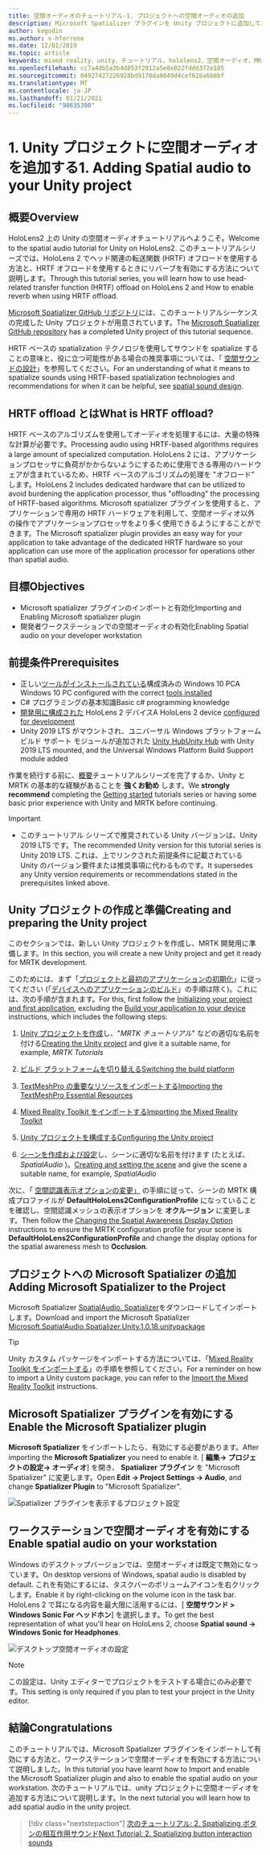 ```yaml
---
title: 空間オーディオのチュートリアル-1. プロジェクトへの空間オーディオの追加
description: Microsoft Spatializer プラグインを Unity プロジェクトに追加して、HoloLens 2 HRTF ハードウェアオフロードにアクセスします。
author: kegodin
ms.author: v-hferrone
ms.date: 12/01/2019
ms.topic: article
keywords: mixed reality、unity、チュートリアル、hololens2、空間オーディオ、MRTK、mixed reality toolkit、UWP、Windows 10、HRTF、head 関連の転送機能、リバーブ、Microsoft Spatializer
ms.openlocfilehash: cc7a4db5a3b4d853f2912a5e8e022fddd372e105
ms.sourcegitcommit: 04927427226928bd9178da0049d4cef626a6b0bf
ms.translationtype: MT
ms.contentlocale: ja-JP
ms.lasthandoff: 01/21/2021
ms.locfileid: "98635390"
---
```

# <a name="1-adding-spatial-audio-to-your-unity-project"></a><span data-ttu-id="ea4b7-105">1. Unity プロジェクトに空間オーディオを追加する</span><span class="sxs-lookup"><span data-stu-id="ea4b7-105">1. Adding Spatial audio to your Unity project</span></span>

## <a name="overview"></a><span data-ttu-id="ea4b7-106">概要</span><span class="sxs-lookup"><span data-stu-id="ea4b7-106">Overview</span></span>

<span data-ttu-id="ea4b7-107">HoloLens2 上の Unity の空間オーディオチュートリアルへようこそ。</span><span class="sxs-lookup"><span data-stu-id="ea4b7-107">Welcome to the spatial audio tutorial for Unity on HoloLens2.</span></span> <span data-ttu-id="ea4b7-108">このチュートリアルシリーズでは、HoloLens 2 でヘッド関連の転送関数 (HRTF) オフロードを使用する方法と、HRTF オフロードを使用するときにリバーブを有効にする方法について説明します。</span><span class="sxs-lookup"><span data-stu-id="ea4b7-108">Through this tutorial series, you will learn how to use head-related transfer function (HRTF) offload on HoloLens 2 and How to enable reverb when using HRTF offload.</span></span>

<span data-ttu-id="ea4b7-109">[Microsoft Spatializer GitHub リポジトリ](https://github.com/microsoft/spatialaudio-unity)には、このチュートリアルシーケンスの完成した Unity プロジェクトが用意されています。</span><span class="sxs-lookup"><span data-stu-id="ea4b7-109">The [Microsoft Spatializer GitHub repository](https://github.com/microsoft/spatialaudio-unity) has a completed Unity project of this tutorial sequence.</span></span>

<span data-ttu-id="ea4b7-110">HRTF ベースの spatialization テクノロジを使用してサウンドを spatialize することの意味と、役に立つ可能性がある場合の推奨事項については、「 [空間サウンドの設計](/windows/mixed-reality/spatial-sound-design)」を参照してください。</span><span class="sxs-lookup"><span data-stu-id="ea4b7-110">For an understanding of what it means to spatialize sounds using HRTF-based spatialization technologies and recommendations for when it can be helpful, see [spatial sound design](/windows/mixed-reality/spatial-sound-design).</span></span>

## <a name="what-is-hrtf-offload"></a><span data-ttu-id="ea4b7-111">HRTF offload とは</span><span class="sxs-lookup"><span data-stu-id="ea4b7-111">What is HRTF offload?</span></span>

<span data-ttu-id="ea4b7-112">HRTF ベースのアルゴリズムを使用してオーディオを処理するには、大量の特殊な計算が必要です。</span><span class="sxs-lookup"><span data-stu-id="ea4b7-112">Processing audio using HRTF-based algorithms requires a large amount of specialized computation.</span></span> <span data-ttu-id="ea4b7-113">HoloLens 2 には、アプリケーションプロセッサに負荷がかからないようにするために使用できる専用のハードウェアが含まれているため、HRTF ベースのアルゴリズムの処理を "オフロード" します。</span><span class="sxs-lookup"><span data-stu-id="ea4b7-113">HoloLens 2 includes dedicated hardware that can be utilized to avoid burdening the application processor, thus "offloading" the processing of HRTF-based algorithms.</span></span>  <span data-ttu-id="ea4b7-114">Microsoft spatializer プラグインを使用すると、アプリケーションで専用の HRTF ハードウェアを利用して、空間オーディオ以外の操作でアプリケーションプロセッサをより多く使用できるようにすることができます。</span><span class="sxs-lookup"><span data-stu-id="ea4b7-114">The Microsoft spatializer plugin provides an easy way for your application to take advantage of the dedicated HRTF hardware so your application can use more of the application processor for operations other than spatial audio.</span></span>

## <a name="objectives"></a><span data-ttu-id="ea4b7-115">目標</span><span class="sxs-lookup"><span data-stu-id="ea4b7-115">Objectives</span></span>

* <span data-ttu-id="ea4b7-116">Microsoft spatializer プラグインのインポートと有効化</span><span class="sxs-lookup"><span data-stu-id="ea4b7-116">Importing and Enabling Microsoft spatializer plugin</span></span>
* <span data-ttu-id="ea4b7-117">開発者ワークステーションでの空間オーディオの有効化</span><span class="sxs-lookup"><span data-stu-id="ea4b7-117">Enabling Spatial audio on your developer workstation</span></span>

## <a name="prerequisites"></a><span data-ttu-id="ea4b7-118">前提条件</span><span class="sxs-lookup"><span data-stu-id="ea4b7-118">Prerequisites</span></span>

* <span data-ttu-id="ea4b7-119">正しい[ツールがインストールされている](../../install-the-tools.md)構成済みの Windows 10 PC</span><span class="sxs-lookup"><span data-stu-id="ea4b7-119">A Windows 10 PC configured with the correct [tools installed](../../install-the-tools.md)</span></span>
* <span data-ttu-id="ea4b7-120">C# プログラミングの基本知識</span><span class="sxs-lookup"><span data-stu-id="ea4b7-120">Basic c# programming knowledge</span></span>
* <span data-ttu-id="ea4b7-121">[開発用に構成された](../../platform-capabilities-and-apis/using-visual-studio.md#enabling-developer-mode) HoloLens 2 デバイス</span><span class="sxs-lookup"><span data-stu-id="ea4b7-121">A HoloLens 2 device [configured for development](../../platform-capabilities-and-apis/using-visual-studio.md#enabling-developer-mode)</span></span>
* <span data-ttu-id="ea4b7-122">Unity 2019 LTS がマウントされ、ユニバーサル Windows プラットフォーム ビルド サポート モジュールが追加された <a href="https://docs.unity3d.com/Manual/GettingStartedInstallingHub.html" target="_blank">Unity Hub</a></span><span class="sxs-lookup"><span data-stu-id="ea4b7-122"><a href="https://docs.unity3d.com/Manual/GettingStartedInstallingHub.html" target="_blank">Unity Hub</a> with Unity 2019 LTS mounted, and the Universal Windows Platform Build Support module added</span></span>

<span data-ttu-id="ea4b7-123">作業を続行する前に、[概要](mr-learning-base-01.md)チュートリアルシリーズを完了するか、Unity と MRTK の基本的な経験があることを **強くお勧め** します。</span><span class="sxs-lookup"><span data-stu-id="ea4b7-123">We **strongly recommend** completing the [Getting started](mr-learning-base-01.md) tutorials series or having some basic prior experience with Unity and MRTK before continuing.</span></span>

> [!IMPORTANT]
>
> * <span data-ttu-id="ea4b7-124">このチュートリアル シリーズで推奨されている Unity バージョンは、Unity 2019 LTS です。</span><span class="sxs-lookup"><span data-stu-id="ea4b7-124">The recommended Unity version for this tutorial series is Unity 2019 LTS.</span></span> <span data-ttu-id="ea4b7-125">これは、上でリンクされた前提条件に記載されている Unity のバージョン要件または推奨事項に代わるものです。</span><span class="sxs-lookup"><span data-stu-id="ea4b7-125">It supersedes any Unity version requirements or recommendations stated in the prerequisites linked above.</span></span>

## <a name="creating-and-preparing-the-unity-project"></a><span data-ttu-id="ea4b7-126">Unity プロジェクトの作成と準備</span><span class="sxs-lookup"><span data-stu-id="ea4b7-126">Creating and preparing the Unity project</span></span>

<span data-ttu-id="ea4b7-127">このセクションでは、新しい Unity プロジェクトを作成し、MRTK 開発用に準備します。</span><span class="sxs-lookup"><span data-stu-id="ea4b7-127">In this section, you will create a new Unity project and get it ready for MRTK development.</span></span>

<span data-ttu-id="ea4b7-128">このためには、まず「[プロジェクトと最初のアプリケーションの初期化](mr-learning-base-02.md)」に従ってください (「[デバイスへのアプリケーションのビルド](mr-learning-base-02.md#building-your-application-to-your-hololens-2)」の手順は除く)。これには、次の手順が含まれます。</span><span class="sxs-lookup"><span data-stu-id="ea4b7-128">For this, first follow the [Initializing your project and first application](mr-learning-base-02.md), excluding the [Build your application to your device](mr-learning-base-02.md#building-your-application-to-your-hololens-2) instructions, which includes the following steps:</span></span>

1. <span data-ttu-id="ea4b7-129">[Unity プロジェクトを作成](mr-learning-base-02.md#creating-the-unity-project)し、"*MRTK チュートリアル*" などの適切な名前を付ける</span><span class="sxs-lookup"><span data-stu-id="ea4b7-129">[Creating the Unity project](mr-learning-base-02.md#creating-the-unity-project) and give it a suitable name, for example, *MRTK Tutorials*</span></span>

1. [<span data-ttu-id="ea4b7-130">ビルド プラットフォームを切り替える</span><span class="sxs-lookup"><span data-stu-id="ea4b7-130">Switching the build platform</span></span>](mr-learning-base-02.md#configuring-the-unity-project)

1. [<span data-ttu-id="ea4b7-131">TextMeshPro の重要なリソースをインポートする</span><span class="sxs-lookup"><span data-stu-id="ea4b7-131">Importing the TextMeshPro Essential Resources</span></span>](mr-learning-base-02.md#importing-the-textmeshpro-essential-resources)

1. [<span data-ttu-id="ea4b7-132">Mixed Reality Toolkit をインポートする</span><span class="sxs-lookup"><span data-stu-id="ea4b7-132">Importing the Mixed Reality Toolkit</span></span>](mr-learning-base-02.md#importing-the-mixed-reality-toolkit)

1. [<span data-ttu-id="ea4b7-133">Unity プロジェクトを構成する</span><span class="sxs-lookup"><span data-stu-id="ea4b7-133">Configuring the Unity project</span></span>](mr-learning-base-02.md#configuring-the-unity-project)

1. <span data-ttu-id="ea4b7-134">[シーンを作成および設定](mr-learning-base-02.md#creating-and-configuring-the-scene)し、シーンに適切な名前を付けます (たとえば、 *SpatialAudio* )。</span><span class="sxs-lookup"><span data-stu-id="ea4b7-134">[Creating and setting the scene](mr-learning-base-02.md#creating-and-configuring-the-scene) and give the scene a suitable name, for example, *SpatialAudio*</span></span>

<span data-ttu-id="ea4b7-135">次に、「 [空間認識表示オプションの変更」](mr-learning-base-03.md#changing-the-spatial-awareness-display-option) の手順に従って、シーンの MRTK 構成プロファイルが **DefaultHoloLens2ConfigurationProfile** になっていることを確認し、空間認識メッシュの表示オプションを **オクルージョン** に変更します。</span><span class="sxs-lookup"><span data-stu-id="ea4b7-135">Then follow the [Changing the Spatial Awareness Display Option](mr-learning-base-03.md#changing-the-spatial-awareness-display-option) instructions to ensure the MRTK configuration profile for your scene is **DefaultHoloLens2ConfigurationProfile** and change the display options for the spatial awareness mesh to **Occlusion**.</span></span>

## <a name="adding-microsoft-spatializer-to-the-project"></a><span data-ttu-id="ea4b7-136">プロジェクトへの Microsoft Spatializer の追加</span><span class="sxs-lookup"><span data-stu-id="ea4b7-136">Adding Microsoft Spatializer to the Project</span></span>

<span data-ttu-id="ea4b7-137">Microsoft Spatializer <a href="https://github.com/microsoft/spatialaudio-unity/releases/download/v1.0.18/Microsoft.SpatialAudio.Spatializer.Unity.1.0.18.unitypackage" target="_blank">SpatialAudio. Spatializer</a>をダウンロードしてインポートします。</span><span class="sxs-lookup"><span data-stu-id="ea4b7-137">Download and import the Microsoft Spatializer  <a href="https://github.com/microsoft/spatialaudio-unity/releases/download/v1.0.18/Microsoft.SpatialAudio.Spatializer.Unity.1.0.18.unitypackage" target="_blank">Microsoft.SpatialAudio.Spatializer.Unity.1.0.18.unitypackage </a></span></span>

>[!TIP]
> <span data-ttu-id="ea4b7-138">Unity カスタム パッケージをインポートする方法については、「[Mixed Reality Toolkit をインポートする](../../../mrlearning-base-ch1.md#import-the-mixed-reality-toolkit)」の手順を参照してください。</span><span class="sxs-lookup"><span data-stu-id="ea4b7-138">For a reminder on how to import a Unity custom package, you can refer to the [Import the Mixed Reality Toolkit](../../../mrlearning-base-ch1.md#import-the-mixed-reality-toolkit) instructions.</span></span>

## <a name="enable-the-microsoft-spatializer-plugin"></a><span data-ttu-id="ea4b7-139">Microsoft Spatializer プラグインを有効にする</span><span class="sxs-lookup"><span data-stu-id="ea4b7-139">Enable the Microsoft Spatializer plugin</span></span>

<span data-ttu-id="ea4b7-140">**Microsoft Spatializer** をインポートしたら、有効にする必要があります。</span><span class="sxs-lookup"><span data-stu-id="ea4b7-140">After importing the **Microsoft Spatializer** you need to enable it.</span></span> <span data-ttu-id="ea4b7-141">[ **編集-> プロジェクトの設定-> オーディオ**] を開き、 **Spatializer プラグイン** を "Microsoft Spatializer" に変更します。</span><span class="sxs-lookup"><span data-stu-id="ea4b7-141">Open **Edit -> Project Settings -> Audio**, and change **Spatializer Plugin** to "Microsoft Spatializer".</span></span>

![Spatializer プラグインを表示するプロジェクト設定](images/spatial-audio/spatial-audio-01-section3-step1-1.png)

## <a name="enable-spatial-audio-on-your-workstation"></a><span data-ttu-id="ea4b7-143">ワークステーションで空間オーディオを有効にする</span><span class="sxs-lookup"><span data-stu-id="ea4b7-143">Enable spatial audio on your workstation</span></span>

<span data-ttu-id="ea4b7-144">Windows のデスクトップバージョンでは、空間オーディオは既定で無効になっています。</span><span class="sxs-lookup"><span data-stu-id="ea4b7-144">On desktop versions of Windows, spatial audio is disabled by default.</span></span> <span data-ttu-id="ea4b7-145">これを有効にするには、タスクバーのボリュームアイコンを右クリックします。</span><span class="sxs-lookup"><span data-stu-id="ea4b7-145">Enable it by right-clicking on the volume icon in the task bar.</span></span> <span data-ttu-id="ea4b7-146">HoloLens 2 で耳になる内容を最大限に活用するには、[ **空間サウンド > Windows Sonic For ヘッドホン**] を選択します。</span><span class="sxs-lookup"><span data-stu-id="ea4b7-146">To get the best representation of what you'll hear on HoloLens 2, choose **Spatial sound -> Windows Sonic for Headphones**.</span></span>

![デスクトップ空間オーディオの設定](images/spatial-audio/spatial-audio-01-section4-step1-1.png)

> [!NOTE]
> <span data-ttu-id="ea4b7-148">この設定は、Unity エディターでプロジェクトをテストする場合にのみ必要です。</span><span class="sxs-lookup"><span data-stu-id="ea4b7-148">This setting is only required if you plan to test your project in the Unity editor.</span></span>

## <a name="congratulations"></a><span data-ttu-id="ea4b7-149">結論</span><span class="sxs-lookup"><span data-stu-id="ea4b7-149">Congratulations</span></span>

<span data-ttu-id="ea4b7-150">このチュートリアルでは、Microsoft Spatializer プラグインをインポートして有効にする方法と、ワークステーションで空間オーディオを有効にする方法について説明しました。</span><span class="sxs-lookup"><span data-stu-id="ea4b7-150">In this tutorial you have learnt how to Import and enable the Microsoft Spatializer plugin and also to enable the spatial audio on your workstation.</span></span>
<span data-ttu-id="ea4b7-151">次のチュートリアルでは、unity プロジェクトに空間オーディオを追加する方法について説明します。</span><span class="sxs-lookup"><span data-stu-id="ea4b7-151">In the next tutorial you will learn how to add spatial audio in the unity project.</span></span>

> [!div class="nextstepaction"]
> [<span data-ttu-id="ea4b7-152">次のチュートリアル: 2. Spatializing ボタンの相互作用サウンド</span><span class="sxs-lookup"><span data-stu-id="ea4b7-152">Next Tutorial: 2. Spatializing button interaction sounds</span></span>](unity-spatial-audio-ch2.md)
